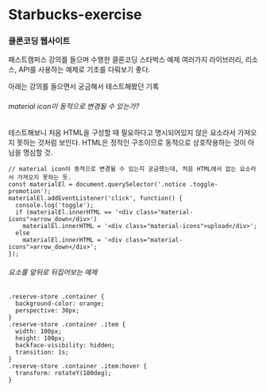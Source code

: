 
# Starbucks-exercise

### 클론코딩 웹사이트

패스트캠퍼스 강의를 들으며 수행한 클론코딩 스타벅스 예제
여러가지 라이브러리, 리소스, API를 사용하는 예제로 기초를 다뤄보기 좋다.

아래는 강의를 들으면서 궁금해서 테스트해봤던 기록

###### material icon이 동적으로 변경될 수 있는가?
테스트해보니 처음 HTML을 구성할 때 필요하다고 명시되어있지 않은 요소라서 가져오지 못하는 것처럼 보인다. HTML은 정적인 구조이므로 동적으로 상호작용하는 것이 아님을 명심할 것.
```
// material icon이 동적으로 변경될 수 있는지 궁금했는데, 처음 HTML에서 없는 요소라서 가져오지 못하는 듯.
const materialEl = document.querySelector('.notice .toggle-promotion');
materialEl.addEventListener('click', function() {
  console.log('toggle');
  if (materialEl.innerHTML == '<div class="material-icons">arrow_down</div>')
    materialEl.innerHTML = '<div class="material-icons">upload</div>';
  else
    materialEl.innerHTML = '<div class="material-icons">arrow_down</div>';
});
```

###### 요소를 앞뒤로 뒤집어보는 예제
```
.reserve-store .container {
  background-color: orange;
  perspective: 30px;
}
.reserve-store .container .item {
  width: 100px;
  height: 100px;
  backface-visibility: hidden;
  transition: 1s;
}
.reserve-store .container .item:hover {
  transform: rotateY(180deg);
} 
```